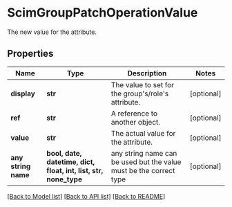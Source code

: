 # ScimGroupPatchOperationValue

The new value for the attribute.

## Properties
Name | Type | Description | Notes
------------ | ------------- | ------------- | -------------
**display** | **str** | The value to set for the group&#39;s/role&#39;s attribute. | [optional] 
**ref** | **str** | A reference to another object. | [optional] 
**value** | **str** | The actual value for the attribute. | [optional] 
**any string name** | **bool, date, datetime, dict, float, int, list, str, none_type** | any string name can be used but the value must be the correct type | [optional]

[[Back to Model list]](../README.md#documentation-for-models) [[Back to API list]](../README.md#documentation-for-api-endpoints) [[Back to README]](../README.md)


